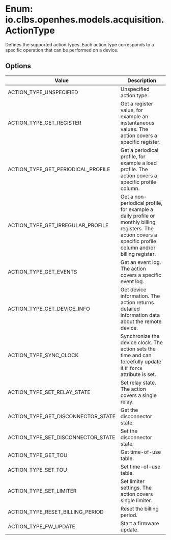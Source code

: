 # Enum: io.clbs.openhes.models.acquisition.ActionType

Defines the supported action types. Each action type corresponds to a specific operation that can be performed on a device.

## Options

| Value | Description |
| --- | --- |
| ACTION_TYPE_UNSPECIFIED | Unspecified action type. |
| ACTION_TYPE_GET_REGISTER | Get a register value, for example an instantaneous values. The action covers a specific register. |
| ACTION_TYPE_GET_PERIODICAL_PROFILE | Get a periodical profile, for example a load profile. The action covers a specific profile column. |
| ACTION_TYPE_GET_IRREGULAR_PROFILE | Get a non-periodical profile, for example a daily profile or monthly billing registers. The action covers a specific profile column and/or billing register. |
| ACTION_TYPE_GET_EVENTS | Get an event log. The action covers a specific event log. |
| ACTION_TYPE_GET_DEVICE_INFO | Get device information. The action returns detailed information data about the remote device. |
| ACTION_TYPE_SYNC_CLOCK | Synchronize the device clock. The action sets the time and can forcefully update it if `force` attribute is set. |
| ACTION_TYPE_SET_RELAY_STATE | Set relay state. The action covers a single relay. |
| ACTION_TYPE_GET_DISCONNECTOR_STATE | Get the disconnector state. |
| ACTION_TYPE_SET_DISCONNECTOR_STATE | Set the disconnector state. |
| ACTION_TYPE_GET_TOU | Get time-of-use table. |
| ACTION_TYPE_SET_TOU | Set time-of-use table. |
| ACTION_TYPE_SET_LIMITER | Set limiter settings. The action covers single limiter. |
| ACTION_TYPE_RESET_BILLING_PERIOD | Reset the billing period. |
| ACTION_TYPE_FW_UPDATE | Start a firmware update. |
